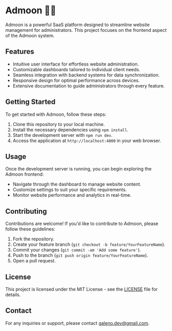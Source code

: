 # Admoon 💙🌙

Admoon is a powerful SaaS platform designed to streamline website management for administrators. This project focuses on the frontend aspect of the Admoon system.

## Features

- Intuitive user interface for effortless website administration.
- Customizable dashboards tailored to individual client needs.
- Seamless integration with backend systems for data synchronization.
- Responsive design for optimal performance across devices.
- Extensive documentation to guide administrators through every feature.

## Getting Started

To get started with Admoon, follow these steps:

1. Clone this repository to your local machine.
2. Install the necessary dependencies using `npm install`.
3. Start the development server with `npm run dev`.
4. Access the application at `http://localhost:4000` in your web browser.

## Usage

Once the development server is running, you can begin exploring the Admoon frontend:

- Navigate through the dashboard to manage website content.
- Customize settings to suit your specific requirements.
- Monitor website performance and analytics in real-time.

## Contributing

Contributions are welcome! If you'd like to contribute to Admoon, please follow these guidelines:

1. Fork the repository.
2. Create your feature branch (`git checkout -b feature/YourFeatureName`).
3. Commit your changes (`git commit -am 'Add some feature'`).
4. Push to the branch (`git push origin feature/YourFeatureName`).
5. Open a pull request.

## License

This project is licensed under the MIT License - see the [LICENSE](LICENSE) file for details.

## Contact

For any inquiries or support, please contact [galeno.dev@gmail.com](mailto:galeno.dev@gmail.com).
